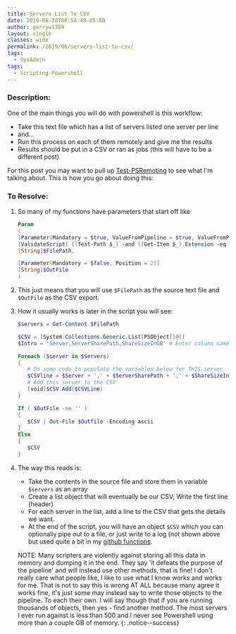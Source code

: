```yaml
---
title: Servers List To CSV
date: 2019-06-20T00:54:48-05:00
author: gerryw1389
layout: single
classes: wide
permalink: /2019/06/servers-list-to-csv/
tags:
  - SysAdmin
tags:
  - Scripting-Powershell
---
```

<!--more-->

### Description:

One of the main things you will do with powershell is this workflow:

- Take this text file which has a list of servers listed one server per line
- and...
- Run this process on each of them remotely and give me the results
- Results should be put in a CSV or ran as jobs (this will have to be a different post)

For this post you may want to pull up [Test-PSRemoting](https://github.com/gerryw1389/powershell/blob/main/gwNetworking/Public/Test-PSRemoting.ps1) to see what I'm talking about. This is how you go about doing this:

### To Resolve:
 
1. So many of my functions have parameters that start off like

   ```powershell
   Param
   (
   [Parameter(Mandatory = $true, ValueFromPipeline = $true, ValueFromPipelineByPropertyName = $true, Position = 0)]   
   [ValidateScript( {(Test-Path $_) -and ((Get-Item $_).Extension -eq ".txt")})]
   [String]$FilePath,

   [Parameter(Mandatory = $false, Position = 2)]
   [String]$OutFile
   )
   ```

2. This just means that you will use `$FilePath` as the source text file and `$OutFile` as the CSV export.

3. How it usually works is later in the script you will see:

   ```powershell
   $servers = Get-Content $FilePath

   $CSV = [System.Collections.Generic.List[PSObject]]@()
   $Intro = 'Server,ServerSharePath,ShareSizeInGB' # Enter column names

   Foreach ($server in $Servers)
   {
      # Do some code to populate the variables below for THIS server.
      $CSVline = $Server + ',' + $ServerSharePath + ',' + $ShareSizeInGB
      # Add this server to the CSV
      [void]$CSV.Add($CSVLine)
   }

   If ( $OutFile -ne '' )
   {
      $CSV | Out-File $Outfile -Encoding ascii
   }
   Else
   {
      $CSV
   }
   ```

4. The way this reads is:
 
   - Take the contents in the source file and store them in variable `$servers` as an array
   - Create a list object that will eventually be our CSV; Write the first line (header)
   - For each server in the list, add a line to the CSV that gets the details we want.
   - At the end of the script, you will have an object `$CSV` which you can optionally pipe out to a file, or just write to a log (not shown above but used quite a bit in my [github functions](https://github.com/gerryw1389/powershell/).

   NOTE: Many scripters are violently against storing all this data in memory and dumping it in the end. They say 'it defeats the purpose of the pipeline' and will instead use other methods, that is fine! I don't really care what people like, I like to use what I know works and works for me. That is not to say this is wrong AT ALL because many agree it works fine, it's just some may instead say to write those objects to the pipeline. To each their own. I will say though that if you are running thousands of objects, then yes - find another method. The most servers I ever run against is less than 500 and I never see Powershell using more than a couple GB of memory.
   {: .notice--success}
